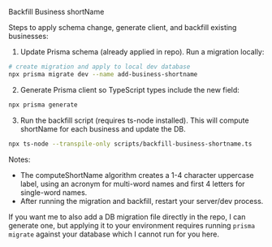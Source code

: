 Backfill Business shortName

Steps to apply schema change, generate client, and backfill existing businesses:

1. Update Prisma schema (already applied in repo). Run a migration locally:

```bash
# create migration and apply to local dev database
npx prisma migrate dev --name add-business-shortname
```

2. Generate Prisma client so TypeScript types include the new field:

```bash
npx prisma generate
```

3. Run the backfill script (requires ts-node installed). This will compute shortName for each business and update the DB.

```bash
npx ts-node --transpile-only scripts/backfill-business-shortname.ts
```

Notes:
- The computeShortName algorithm creates a 1-4 character uppercase label, using an acronym for multi-word names and first 4 letters for single-word names.
- After running the migration and backfill, restart your server/dev process.

If you want me to also add a DB migration file directly in the repo, I can generate one, but applying it to your environment requires running `prisma migrate` against your database which I cannot run for you here.
